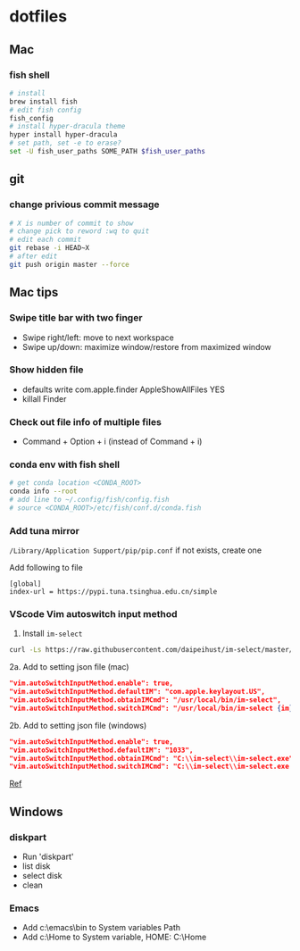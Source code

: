 # dotfiles
## Mac

### fish shell
```bash
# install
brew install fish
# edit fish config
fish_config
# install hyper-dracula theme
hyper install hyper-dracula
# set path, set -e to erase?
set -U fish_user_paths SOME_PATH $fish_user_paths
```

## git
### change privious commit message
```bash
# X is number of commit to show
# change pick to reword :wq to quit
# edit each commit
git rebase -i HEAD~X
# after edit
git push origin master --force
```

## Mac tips

### Swipe title bar with two finger
- Swipe right/left: move to next workspace
- Swipe up/down: maximize window/restore from maximized window

### Show hidden file
- defaults write com.apple.finder AppleShowAllFiles YES
- killall Finder

### Check out file info of multiple files
- Command + Option + i (instead of Command + i)

### conda env with fish shell
```bash
# get conda location <CONDA_ROOT>
conda info --root
# add line to ~/.config/fish/config.fish
# source <CONDA_ROOT>/etc/fish/conf.d/conda.fish
```

### Add tuna mirror
`/Library/Application Support/pip/pip.conf` if not exists, create one

Add following to file
```
[global]
index-url = https://pypi.tuna.tsinghua.edu.cn/simple
```
### VScode Vim autoswitch input method

1. Install `im-select`
```bash
curl -Ls https://raw.githubusercontent.com/daipeihust/im-select/master/install_mac.sh | sh
```

2a. Add to setting json file (mac)
```json
"vim.autoSwitchInputMethod.enable": true,
"vim.autoSwitchInputMethod.defaultIM": "com.apple.keylayout.US",
"vim.autoSwitchInputMethod.obtainIMCmd": "/usr/local/bin/im-select",
"vim.autoSwitchInputMethod.switchIMCmd": "/usr/local/bin/im-select {im}"
```

2b. Add to setting json file (windows)
```json
"vim.autoSwitchInputMethod.enable": true,
"vim.autoSwitchInputMethod.defaultIM": "1033",
"vim.autoSwitchInputMethod.obtainIMCmd": "C:\\im-select\\im-select.exe", 
"vim.autoSwitchInputMethod.switchIMCmd": "C:\\im-select\\im-select.exe {im}"
```
[Ref](https://github.com/VSCodeVim/Vim#input-method)

## Windows
### diskpart
- Run 'diskpart'
- list disk
- select disk
- clean
### Emacs
- Add c:\emacs\bin to System variables Path
- Add c:\Home to System variable, HOME: C:\Home
